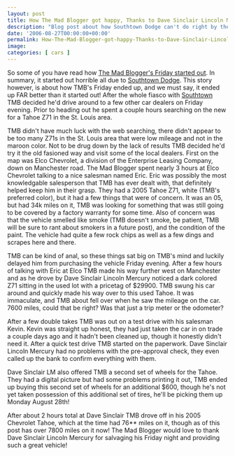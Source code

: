 ```yaml
---
layout: post
title: How The Mad Blogger got happy, Thanks to Dave Sinclair Lincoln Mercury...
description: "Blog post about how Southtown Dodge can't do right by the customer" 
date: '2006-08-27T00:00:00+00:00'
permalink: How-The-Mad-Blogger-got-happy-Thanks-to-Dave-Sinclair-Lincoln-Mercury
image: 
categories: [ cars ]
---
```

So some of you have read how <a href="/Why-not-to-buy-from-Southtown-Dodge-AKA-Southtown-Dodge-Sucks">The Mad Blogger's Friday started out</a>. In summary, it started out horrible all due to <a href="/Why-not-to-buy-from-Southtown-Dodge-AKA-Southtown-Dodge-Sucks">Southtown Dodge</a>. This story however, is about how TMB's Friday ended up, and we must say, it ended up FAR better than it started out! After the whole fiasco with <a href="/Why-not-to-buy-from-Southtown-Dodge-AKA-Southtown-Dodge-Sucks">Southtown</a> TMB decided he'd drive around to a few other car dealers on Friday evening. Prior to heading out he spent a couple hours searching on the new for a Tahoe Z71 in the St. Louis area. 

TMB didn't have much luck with the web searching, there didn't appear to be too many Z71s in the St. Louis area that were low mileage and not in the maroon color. Not to be drug down by the lack of results TMB decided he'd try it the old fasioned way and visit some of the local dealers. First on the map was Elco Chevrolet, a division of the Enterprise Leasing Company, down on Manchester road. The Mad Blogger spent nearly 3 hours at Elco Chevrolet talking to a nice salesman named Eric. Eric was possibly the most knowledgable salesperson that TMB has ever dealt with, that definitely helped keep him in their grasp. They had a 2005 Tahoe Z71, white (TMB's preferred color), but it had a few things that were of concern. It was an 05, but had 34k miles on it, TMB was looking for something that was still going to be covered by a factory warranty for some time. Also of concern was that the vehicle smelled like smoke (TMB doesn't smoke, be patient, TMB will be sure to rant about smokers in a future post), and the condition of the paint. The vehicle had quite a few rock chips as well as a few dings and scrapes here and there.

TMB can be kind of anal, so these things sat big on TMB's mind and luckily delayed him from purchasing the vehicle Friday evening. After a few hours of talking with Eric at Elco TMB made his way further west on Manchester and as he drove by Dave Sinclair Lincoln Mercury noticed a dark colored Z71 sitting in the used lot with a pricetag of $29900. TMB swung his car around and quickly made his way over to this used Tahoe. It was immaculate, and TMB about fell over when he saw the mileage on the car. 7600 miles, could that be right? Was that just a trip meter or the odometer?

After a few double takes TMB was out on a test drive with his salesman Kevin. Kevin was straight up honest, they had just taken the car in on trade a couple days ago and it hadn't been cleaned up, though it honestly didn't need it. After a quick test drive TMB started on the paperwork. Dave Sinclair Lincoln Mercury had no problems with the pre-approval check, they even called up the bank to confirm everything with them.

Dave Sinclair LM also offered TMB a second set of wheels for the Tahoe. They had a digital picture but had some problems printing it out, TMB ended up buying this second set of wheels for an additional $600, though he's not yet taken possession of this additional set of tires, he'll be picking them up Monday August 28th!

After about 2 hours total at Dave Sinclair TMB drove off in his 2005 Chevrolet Tahoe, which at the time had 76** miles on it, though as of this post has over 7800 miles on it now! The Mad Blogger would love to thank Dave Sinclair Lincoln Mercury for salvaging his Friday night and providing such a great vehicle!
